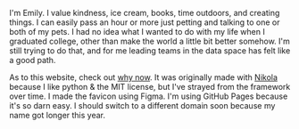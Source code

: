 I'm Emily. I value kindness, ice cream, books, time outdoors, and creating things. I can easily pass an hour or more just petting and talking to one or both of my pets. I had no idea what I wanted to do with my life when I graduated college, other than make the world a little bit better somehow. I'm still trying to do that, and for me leading teams in the data space has felt like a good path.

As to this website, check out [why now](../../posts/why-now/). It was originally made with [Nikola](https://getnikola.com) because I like python & the MIT license, but I've strayed from the framework over time. I made the favicon using Figma. I'm using GitHub Pages because it's so darn easy. I should switch to a different domain soon because my name got longer this year.

